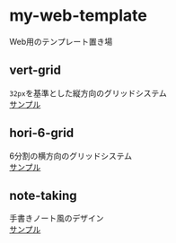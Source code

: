 # my-web-template
Web用のテンプレート置き場

## vert-grid
`32px`を基準とした縦方向のグリッドシステム  
[サンプル](https://higurashi-takuto.github.io/my-web-template/vert-grid/)

## hori-6-grid
6分割の横方向のグリッドシステム  
[サンプル](https://higurashi-takuto.github.io/my-web-template/hori-6-grid/)

## note-taking
手書きノート風のデザイン  
[サンプル](https://higurashi-takuto.github.io/my-web-template/note-taking/)
